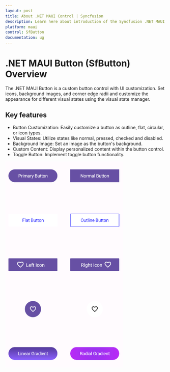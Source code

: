 ```yaml
---
layout: post
title: About .NET MAUI Control | Syncfusion
description: Learn here about introduction of the Syncfusion .NET MAUI Button (SfButton) control, its elements and more.
platform: maui
control: SfButton
documentation: ug
---
```


# .NET MAUI Button (SfButton) Overview

The .NET MAUI Button is a custom button control with UI customization. Set icons, background images, and corner edge radii and customize the appearance for different visual states using the visual state manager.

## Key features

 * Button Customization: Easily customize a button as outline, flat, circular, or icon types.
 * Visual States: Utilize states like normal, pressed, checked and disabled.
 * Background Image: Set an image as the button's background.
 * Custom Content: Display personalized content within the button control.
 * Toggle Button: Implement toggle button functionality.

![Overview image of SfButton](Images/overview/Overview.png)
